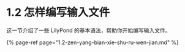 # 1.2 怎样编写输入文件

这一节介绍了一些 LilyPond 的基本语法，帮助你开始编写输入文件。

{% page-ref page="1.2-zen-yang-bian-xie-shu-ru-wen-jian.md" %}

